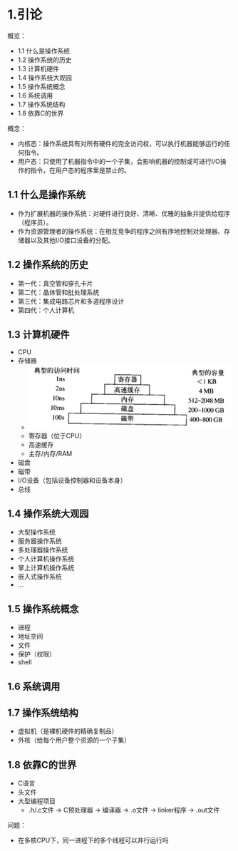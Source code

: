 # 1.引论
概览：
- 1.1 什么是操作系统
- 1.2 操作系统的历史
- 1.3 计算机硬件
- 1.4 操作系统大观园
- 1.5 操作系统概念
- 1.6 系统调用
- 1.7 操作系统结构
- 1.8 依靠C的世界


概念：
- 内核态：操作系统具有对所有硬件的完全访问权，可以执行机器能够运行的任何指令。
- 用户态：只使用了机器指令中的一个子集，会影响机器的控制或可进行I/O操作的指令，在用户态的程序里是禁止的。


## 1.1 什么是操作系统
- 作为扩展机器的操作系统：对硬件进行良好、清晰、优雅的抽象并提供给程序（程序员）。
- 作为资源管理者的操作系统：在相互竞争的程序之间有序地控制对处理器、存储器以及其他I/O接口设备的分配。

## 1.2 操作系统的历史
- 第一代：真空管和穿孔卡片
- 第二代：晶体管和批处理系统
- 第三代：集成电路芯片和多道程序设计
- 第四代：个人计算机

## 1.3 计算机硬件
- CPU
- 存储器
  - ![avatar](./img/1.png)
  - 寄存器（位于CPU）
  - 高速缓存
  - 主存/内存/RAM
- 磁盘
- 磁带
- I/O设备（包括设备控制器和设备本身）
- 总线

## 1.4 操作系统大观园
- 大型操作系统
- 服务器操作系统
- 多处理器操作系统
- 个人计算机操作系统
- 掌上计算机操作系统
- 嵌入式操作系统
- ...

## 1.5 操作系统概念
- 进程
- 地址空间
- 文件
- 保护（权限）
- shell 
## 1.6 系统调用
## 1.7 操作系统结构
- 虚拟机（是裸机硬件的精确复制品）
- 外核（给每个用户整个资源的一个子集）

## 1.8 依靠C的世界
- C语言
- 头文件
- 大型编程项目
  - .h/.c文件 -> C预处理器 -> 编译器 -> .o文件 -> linker程序 -> .out文件

问题：
- 在多核CPU下，同一进程下的多个线程可以并行运行吗
